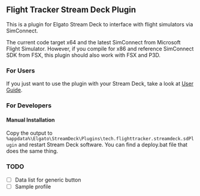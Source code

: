 ## Flight Tracker Stream Deck Plugin

This is a plugin for Elgato Stream Deck to interface with flight simulators via SimConnect.

The current code target x64 and the latest SimConnect from Microsoft Flight Simulator. 
However, if you compile for x86 and reference SimConnect SDK from FSX, this plugin should also work with FSX and P3D.

### For Users

If you just want to use the plugin with your Stream Deck, take a look at [User Guide](docs/USERGUIDE.md).

### For Developers

#### Manual Installation

Copy the output to `%appdata%\Elgato\StreamDeck\Plugins\tech.flighttracker.streamdeck.sdPlugin` and restart Stream Deck software. You can find a deploy.bat file that does the same thing.

### TODO

- [ ] Data list for generic button
- [ ] Sample profile